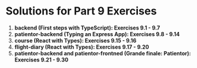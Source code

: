 # Solutions for Part 9 Exercises

1. **backend (First steps with TypeScript): Exercises 9.1 - 9.7**
2. **patientor-backend (Typing an Express App): Exercises 9.8 - 9.14**
3. **course (React with Types): Exercises 9.15 - 9.16**
4. **flight-diary (React with Types): Exercises 9.17 - 9.20**
5. **patientor-backend and patientor-frontned (Grande finale: Patientor): Exercises 9.21 - 9.30**
   
